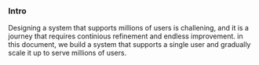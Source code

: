 ### Intro
Designing a system that supports millions of users is challening, and it is a journey
that requires continious refinement and endless improvement. in this document, we build 
a system that supports a single user and gradually scale it up to serve millions of users.